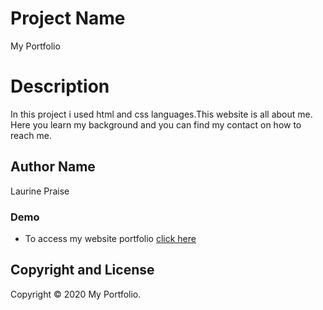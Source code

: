 # **Project Name**
My Portfolio
# Description
In this project i used html and css languages.This website is all about me. Here you learn my background and you can find my contact on how to reach me.
## Author Name
Laurine Praise
### Demo
* To access my website portfolio [click here](https://www.example.com)
## Copyright and License
Copyright © 2020 My Portfolio.
